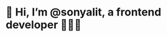 # 👋 Hi, I’m @sonyalit, a frontend developer 👩🏽‍💻

<!---
sonyalit/sonyalit is a ✨ special ✨ repository because its `README.md` (this file) appears on your GitHub profile.
You can click the Preview link to take a look at your changes.
--->
